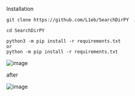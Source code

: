 Installation
```
git clone https://github.com/L1eb/SearchDirPY

cd SearchDirPY

python3 -m pip install -r requirements.txt
or
python -m pip install -r requirements.txt
```
![image](https://user-images.githubusercontent.com/69158050/199119589-2b8c0a87-82ca-4bd2-9af2-2d296094ca47.png)

after

![image](https://user-images.githubusercontent.com/69158050/199119626-84e585d8-6657-49f6-a283-b7284e2bd5c5.png)
